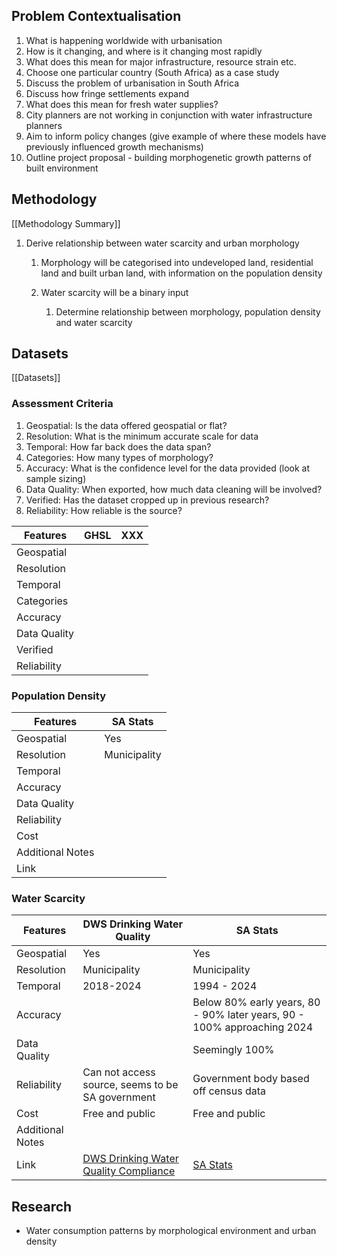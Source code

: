 ## Problem Contextualisation

1. What is happening worldwide with urbanisation
2. How is it changing, and where is it changing most rapidly
3. What does this mean for major infrastructure, resource strain etc.
4. Choose one particular country (South Africa) as a case study
5. Discuss the problem of urbanisation in South Africa
6. Discuss how fringe settlements expand
7. What does this mean for fresh water supplies?
8. City planners are not working in conjunction with water infrastructure planners
9. Aim to inform policy changes (give example of where these models have previously influenced growth mechanisms)
10. Outline project proposal - building morphogenetic growth patterns of built environment

## Methodology
[[Methodology Summary]]

1. Derive relationship between water scarcity and urban morphology
	1. Morphology will be categorised into undeveloped land, residential land and built urban land, with information on the population density
	2. Water scarcity will be a binary input

		1. Determine relationship between morphology, population density and water scarcity
## Datasets
[[Datasets]]
### Assessment Criteria

1. Geospatial: Is the data offered geospatial or flat?
2. Resolution: What is the minimum accurate scale for data
3. Temporal: How far back does the data span?
4. Categories: How many types of morphology?
5. Accuracy: What is the confidence level for the data provided (look at sample sizing)
6. Data Quality: When exported, how much data cleaning will be involved?
7. Verified: Has the dataset cropped up in previous research?
8. Reliability: How reliable is the source?

| Features     | GHSL | XXX |
| ------------ | ---- | --- |
| Geospatial   |      |     |
| Resolution   |      |     |
| Temporal     |      |     |
| Categories   |      |     |
| Accuracy     |      |     |
| Data Quality |      |     |
| Verified     |      |     |
| Reliability  |      |     |
### Population Density

| Features         | SA Stats     |
| ---------------- | ------------ |
| Geospatial       | Yes          |
| Resolution       | Municipality |
| Temporal         |              |
| Accuracy         |              |
| Data Quality     |              |
| Reliability      |              |
| Cost             |              |
| Additional Notes |              |
| Link             |              |

### Water Scarcity

| Features         | DWS Drinking Water Quality                                                  | SA Stats                                                                                                                                                      |
| ---------------- | --------------------------------------------------------------------------- | ------------------------------------------------------------------------------------------------------------------------------------------------------------- |
| Geospatial       | Yes                                                                         | Yes                                                                                                                                                           |
| Resolution       | Municipality                                                                | Municipality                                                                                                                                                  |
| Temporal         | 2018-2024                                                                   | 1994 - 2024                                                                                                                                                   |
| Accuracy         |                                                                             | Below 80% early years, 80 - 90% later years, 90 - 100% approaching 2024                                                                                       |
| Data Quality     |                                                                             | Seemingly 100%                                                                                                                                                |
| Reliability      | Can not access source, seems to be SA government                            | Government body based off census data                                                                                                                         |
| Cost             | Free and public                                                             | Free and public                                                                                                                                               |
| Additional Notes |                                                                             |                                                                                                                                                               |
| Link             | [DWS Drinking Water Quality Compliance](https://www.dws.gov.za/niwis2/dwq2) | [SA Stats](https://ws.dws.gov.za/wsks/spatial_OnTrack_leaf.aspx?SubjectAreaID=2&DataTopicDetailID=77&DisplayTypeId=7&PerspectiveID=0&LvlID=10&DataTopicID=35) |
## Research

- Water consumption patterns by morphological environment and urban density